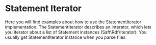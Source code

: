 # Statement Iterator

Here you will find examples about how to use the StatementIterator implementation. The StatementIterator describes an interator, which lets you iterator about a list of Statement instances (Saft\Rdf\Iterator). You usually get StatementIterator instance when you parse files.
